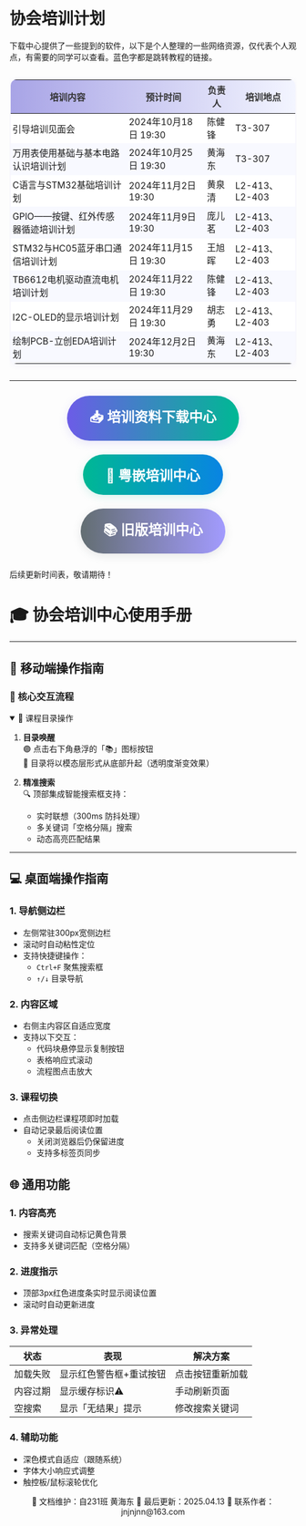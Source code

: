# 协会培训计划

下载中心提供了一些提到的软件，以下是个人整理的一些网络资源，仅代表个人观点，有需要的同学可以查看。蓝色字都是跳转教程的链接。

<!-- 美化表格：加外框和斑马纹 -->
<div style="overflow-x:auto;display:flex;justify-content:center;">
<table style="width:100%;max-width:500px;border-collapse:collapse;border-radius:10px;overflow:hidden;box-shadow:0 2px 12px rgba(108,92,231,0.08);font-size:0.98rem;">
  <thead style="background:linear-gradient(90deg,#a8a4e6 0%,#f3f5ff 100%);color:#333;">
    <tr>
      <th style="padding:0.4rem 0.2rem;">培训内容</th>
      <th style="padding:0.4rem 0.2rem;">预计时间</th>
      <th style="padding:0.4rem 0.2rem;">负责人</th>
      <th style="padding:0.4rem 0.2rem;">培训地点</th>
    </tr>
  </thead>
  <tbody>
    <tr style="background:#fff;">
      <td style="padding:0.3rem 0.2rem;">引导培训见面会</td>
      <td>2024年10月18日 19:30</td>
      <td>陈健锋</td>
      <td>T3-307</td>
    </tr>
    <tr style="background:#f8f9ff;">
      <td style="padding:0.3rem 0.2rem;">万用表使用基础与基本电路认识培训计划</td>
      <td>2024年10月25日 19:30</td>
      <td>黄海东</td>
      <td>T3-307</td>
    </tr>
    <tr style="background:#fff;">
      <td style="padding:0.3rem 0.2rem;">C语言与STM32基础培训计划</td>
      <td>2024年11月2日 19:30</td>
      <td>黄泉清</td>
      <td>L2-413、L2-403</td>
    </tr>
    <tr style="background:#f8f9ff;">
      <td style="padding:0.3rem 0.2rem;">GPIO——按键、红外传感器循迹培训计划</td>
      <td>2024年11月9日 19:30</td>
      <td>庞儿茗</td>
      <td>L2-413、L2-403</td>
    </tr>
    <tr style="background:#fff;">
      <td style="padding:0.3rem 0.2rem;">STM32与HC05蓝牙串口通信培训计划</td>
      <td>2024年11月15日 19:30</td>
      <td>王旭晖</td>
      <td>L2-413、L2-403</td>
    </tr>
    <tr style="background:#f8f9ff;">
      <td style="padding:0.3rem 0.2rem;">TB6612电机驱动直流电机培训计划</td>
      <td>2024年11月22日 19:30</td>
      <td>陈健锋</td>
      <td>L2-413、L2-403</td>
    </tr>
    <tr style="background:#fff;">
      <td style="padding:0.3rem 0.2rem;">I2C-OLED的显示培训计划</td>
      <td>2024年11月29日 19:30</td>
      <td>胡志勇</td>
      <td>L2-413、L2-403</td>
    </tr>
    <tr style="background:#f8f9ff;">
      <td style="padding:0.3rem 0.2rem;">绘制PCB-立创EDA培训计划</td>
      <td>2024年12月2日 19:30</td>
      <td>黄海东</td>
      <td>L2-413、L2-403</td>
    </tr>
  </tbody>
</table>
</div>

---

<div align="center">

<a href="https://www.eica.fun/download" style="display:inline-block;margin:12px 8px;padding:18px 40px;font-size:1.5rem;font-weight:bold;color:#fff;background:linear-gradient(90deg,#6c5ce7 0%,#00b894 100%);border:none;border-radius:40px;text-decoration:none;box-shadow:0 4px 16px rgba(108,92,231,0.15);transition:background 0.3s;">
📥 培训资料下载中心
</a>

<a href="http://vm.yueqian.com.cn:8886/index.html" style="display:inline-block;margin:12px 8px;padding:18px 40px;font-size:1.5rem;font-weight:bold;color:#fff;background:linear-gradient(90deg,#00b894 0%,#0984e3 100%);border:none;border-radius:40px;text-decoration:none;box-shadow:0 4px 16px rgba(0,184,148,0.15);transition:background 0.3s;">
🏫 粤嵌培训中心
</a>

<a href="https://www.eica.fun/center_old" style="display:inline-block;margin:12px 8px;padding:18px 40px;font-size:1.5rem;font-weight:bold;color:#fff;background:linear-gradient(90deg,#636e72 0%,#a29bfe 100%);border:none;border-radius:40px;text-decoration:none;box-shadow:0 4px 16px rgba(99,110,114,0.15);transition:background 0.3s;">
📚 旧版培训中心
</a>

</div>

后续更新时间表，敬请期待！

# 🎓 协会培训中心使用手册

---

## 📱 移动端操作指南
### 🌟 核心交互流程
<details open>
<summary>📖 课程目录操作</summary>

1. **目录唤醒**  
   🟣 点击右下角悬浮的「📚」图标按钮  
   🌈 目录将以模态层形式从底部升起（透明度渐变效果）

2. **精准搜索**  
   🔍 顶部集成智能搜索框支持：  
   - 实时联想（300ms 防抖处理）
   - 多关键词「空格分隔」搜索
   - 动态高亮匹配结果

</details>

---

## 💻 桌面端操作指南

### 1. 导航侧边栏
- 左侧常驻300px宽侧边栏
- 滚动时自动粘性定位
- 支持快捷键操作：
  - `Ctrl+F` 聚焦搜索框
  - `↑/↓` 目录导航

### 2. 内容区域
- 右侧主内容区自适应宽度
- 支持以下交互：
  - 代码块悬停显示复制按钮
  - 表格响应式滚动
  - 流程图点击放大

### 3. 课程切换
- 点击侧边栏课程项即时加载
- 自动记录最后阅读位置
  - 关闭浏览器后仍保留进度
  - 支持多标签页同步

## 🌐 通用功能

### 1. 内容高亮
- 搜索关键词自动标记黄色背景
- 支持多关键词匹配（空格分隔）

### 2. 进度指示
- 顶部3px红色进度条实时显示阅读位置
- 滚动时自动更新进度

### 3. 异常处理
| 状态     | 表现                    | 解决方案         |
| -------- | ----------------------- | ---------------- |
| 加载失败 | 显示红色警告框+重试按钮 | 点击按钮重新加载 |
| 内容过期 | 显示缓存标识⚠️           | 手动刷新页面     |
| 空搜索   | 显示「无结果」提示      | 修改搜索关键词   |

### 4. 辅助功能
- 深色模式自适应（跟随系统）
- 字体大小响应式调整
- 触控板/鼠标滚轮优化

<div align="center">
🎨 文档维护：自231班 黄海东 
📅 最后更新：2025.04.13  
📧 联系作者：jnjnjnn@163.com
</div>